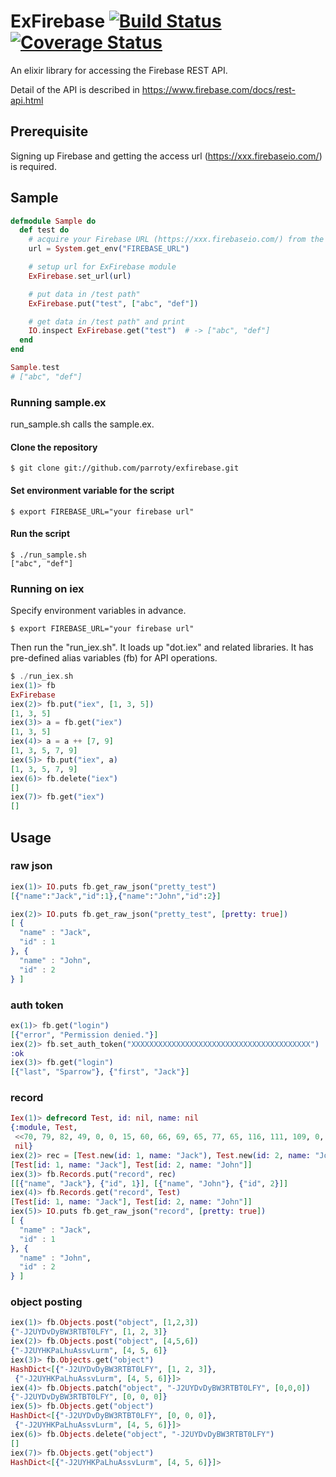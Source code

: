ExFirebase [![Build Status](https://secure.travis-ci.org/parroty/exfirebase.png?branch=master "Build Status")](http://travis-ci.org/parroty/exfirebase) [![Coverage Status](https://coveralls.io/repos/parroty/exfirebase/badge.png?branch=master)](https://coveralls.io/r/parroty/exfirebase?branch=master)
============
An elixir library for accessing the Firebase REST API.

Detail of the API is described in <a href="https://www.firebase.com/docs/rest-api.html" target="_blank">https://www.firebase.com/docs/rest-api.html</a>

## Prerequisite

Signing up Firebase and getting the access url (https://xxx.firebaseio.com/) is required.

## Sample

```elixir
defmodule Sample do
  def test do
    # acquire your Firebase URL (https://xxx.firebaseio.com/) from the environment variable.
    url = System.get_env("FIREBASE_URL")

    # setup url for ExFirebase module
    ExFirebase.set_url(url)

    # put data in /test path"
    ExFirebase.put("test", ["abc", "def"])

    # get data in /test path" and print
    IO.inspect ExFirebase.get("test")  # -> ["abc", "def"]
  end
end

Sample.test
# ["abc", "def"]
```

### Running sample.ex
run_sample.sh calls the sample.ex.

#### Clone the repository

```
$ git clone git://github.com/parroty/exfirebase.git
```

#### Set environment variable for the script

```
$ export FIREBASE_URL="your firebase url"
```

#### Run the script

```
$ ./run_sample.sh
["abc", "def"]
```

### Running on iex
Specify environment variables in advance.

```
$ export FIREBASE_URL="your firebase url"
```

Then run the "run_iex.sh". It loads up "dot.iex" and related libraries.
It has pre-defined alias variables (fb) for API operations.

```elixir
$ ./run_iex.sh
iex(1)> fb
ExFirebase
iex(2)> fb.put("iex", [1, 3, 5])
[1, 3, 5]
iex(3)> a = fb.get("iex")
[1, 3, 5]
iex(4)> a = a ++ [7, 9]
[1, 3, 5, 7, 9]
iex(5)> fb.put("iex", a)
[1, 3, 5, 7, 9]
iex(6)> fb.delete("iex")
[]
iex(7)> fb.get("iex")
[]
```

## Usage
### raw json

```elixir
iex(1)> IO.puts fb.get_raw_json("pretty_test")
[{"name":"Jack","id":1},{"name":"John","id":2}]

iex(2)> IO.puts fb.get_raw_json("pretty_test", [pretty: true])
[ {
  "name" : "Jack",
  "id" : 1
}, {
  "name" : "John",
  "id" : 2
} ]
```

### auth token

```elixir
ex(1)> fb.get("login")
[{"error", "Permission denied."}]
iex(2)> fb.set_auth_token("XXXXXXXXXXXXXXXXXXXXXXXXXXXXXXXXXXXXXXXX")
:ok
iex(3)> fb.get("login")
[{"last", "Sparrow"}, {"first", "Jack"}]
```

### record

```elixir
Iex(1)> defrecord Test, id: nil, name: nil
{:module, Test,
 <<70, 79, 82, 49, 0, 0, 15, 60, 66, 69, 65, 77, 65, 116, 111, 109, 0, 0, 0, 230, 0, 0, 0, 26, 11, 69, 108, 105, 120, 105, 114, 46, 84, 101, 115, 116, 8, 95, 95, 105, 110, 102, 111, 95, 95, 4, 100, 111, 99, 115, ...>>,
 nil}
iex(2)> rec = [Test.new(id: 1, name: "Jack"), Test.new(id: 2, name: "John")]
[Test[id: 1, name: "Jack"], Test[id: 2, name: "John"]]
iex(3)> fb.Records.put("record", rec)
[[{"name", "Jack"}, {"id", 1}], [{"name", "John"}, {"id", 2}]]
iex(4)> fb.Records.get("record", Test)
[Test[id: 1, name: "Jack"], Test[id: 2, name: "John"]]
iex(5)> IO.puts fb.get_raw_json("record", [pretty: true])
[ {
  "name" : "Jack",
  "id" : 1
}, {
  "name" : "John",
  "id" : 2
} ]
```

### object posting

```elixir
iex(1)> fb.Objects.post("object", [1,2,3])
{"-J2UYDvDyBW3RTBT0LFY", [1, 2, 3]}
iex(2)> fb.Objects.post("object", [4,5,6])
{"-J2UYHKPaLhuAssvLurm", [4, 5, 6]}
iex(3)> fb.Objects.get("object")
HashDict<[{"-J2UYDvDyBW3RTBT0LFY", [1, 2, 3]},
 {"-J2UYHKPaLhuAssvLurm", [4, 5, 6]}]>
iex(4)> fb.Objects.patch("object", "-J2UYDvDyBW3RTBT0LFY", [0,0,0])
{"-J2UYDvDyBW3RTBT0LFY", [0, 0, 0]}
iex(5)> fb.Objects.get("object")
HashDict<[{"-J2UYDvDyBW3RTBT0LFY", [0, 0, 0]},
 {"-J2UYHKPaLhuAssvLurm", [4, 5, 6]}]>
iex(6)> fb.Objects.delete("object", "-J2UYDvDyBW3RTBT0LFY")
[]
iex(7)> fb.Objects.get("object")
HashDict<[{"-J2UYHKPaLhuAssvLurm", [4, 5, 6]}]>
```
